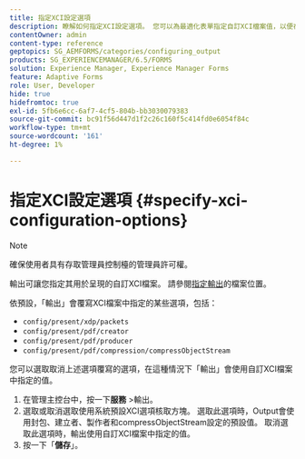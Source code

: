 ```yaml
---
title: 指定XCI設定選項
description: 瞭解如何指定XCI設定選項。 您可以為最適化表單指定自訂XCI檔案值，以便在表單轉譯時使用該值。
contentOwner: admin
content-type: reference
geptopics: SG_AEMFORMS/categories/configuring_output
products: SG_EXPERIENCEMANAGER/6.5/FORMS
solution: Experience Manager, Experience Manager Forms
feature: Adaptive Forms
role: User, Developer
hide: true
hidefromtoc: true
exl-id: 5fb6e6cc-6af7-4cf5-804b-bb3030079383
source-git-commit: bc91f56d447d1f2c26c160f5c414fd0e6054f84c
workflow-type: tm+mt
source-wordcount: '161'
ht-degree: 1%

---
```


# 指定XCI設定選項 {#specify-xci-configuration-options}

>[!NOTE]
> 
> 確保使用者具有存取管理員控制檯的管理員許可權。

輸出可讓您指定其用於呈現的自訂XCI檔案。 請參閱[指定輸出](/help/forms/using/admin-help/specify-file-locations-output.md#specify-file-locations-for-output)的檔案位置。

依預設，「輸出」會覆寫XCI檔案中指定的某些選項，包括：

* `config/present/xdp/packets`
* `config/present/pdf/creator`
* `config/present/pdf/producer`
* `config/present/pdf/compression/compressObjectStream`

您可以選取取消上述選項覆寫的選項，在這種情況下「輸出」會使用自訂XCI檔案中指定的值。

1. 在管理主控台中，按一下&#x200B;**服務** >輸出。
1. 選取或取消選取使用系統預設XCI選項核取方塊。 選取此選項時，Output會使用封包、建立者、製作者和compressObjectStream設定的預設值。 取消選取此選項時，輸出使用自訂XCI檔案中指定的值。
1. 按一下「**儲存**」。

